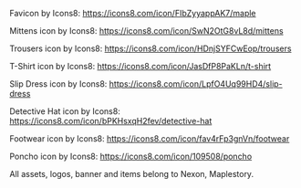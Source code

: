Favicon by Icons8:
https://icons8.com/icon/FIbZyyappAK7/maple 

Mittens icon by Icons8:
https://icons8.com/icon/SwN2OtG8vL8d/mittens

Trousers icon by Icons8:
https://icons8.com/icon/HDnjSYFCwEop/trousers

T-Shirt icon by Icons8:
https://icons8.com/icon/JasDfP8PaKLn/t-shirt

Slip Dress icon by Icons8:
https://icons8.com/icon/LpfO4Uq99HD4/slip-dress

Detective Hat icon by Icons8:
https://icons8.com/icon/bPKHsxqH2fev/detective-hat

Footwear icon by Icons8:
https://icons8.com/icon/fav4rFp3gnVn/footwear

Poncho icon by Icons8:
https://icons8.com/icon/109508/poncho

All assets, logos, banner and items belong to Nexon, Maplestory.